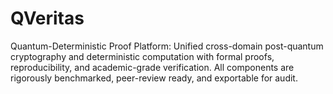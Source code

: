 # QVeritas
Quantum-Deterministic Proof Platform: Unified cross-domain post-quantum cryptography and deterministic computation with formal proofs, reproducibility, and academic-grade verification. All components are rigorously benchmarked, peer-review ready, and exportable for audit.
